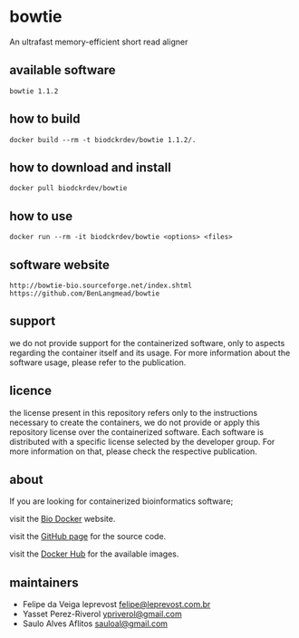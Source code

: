 bowtie
=====
An ultrafast memory-efficient short read aligner


available software
--------
`bowtie 1.1.2`


how to build
------------
`docker build --rm -t biodckrdev/bowtie 1.1.2/.`


how to download and install
---------------------------
`docker pull biodckrdev/bowtie`


how to use
------------
`docker run --rm -it biodckrdev/bowtie <options> <files>`


software website
----------------
`
http://bowtie-bio.sourceforge.net/index.shtml
https://github.com/BenLangmead/bowtie
`

support
-------
we do not provide support for the containerized software, only to aspects regarding the container itself
and its usage. For more information about the software usage, please refer to the publication.


licence
-------
the license present in this repository refers only to the instructions necessary to create the containers, we do not provide or apply this repository license over the containerized software. Each software is distributed with a specific license selected by the developer group. For more information on that, please check the respective publication.


about
-----
If you are looking for containerized bioinformatics software;

visit the [Bio Docker](http://biodocker.github.io "Bio Docker") website.

visit the [GitHub page](https://github.com/BioDocker/) for the source code.

visit the [Docker Hub](https://registry.hub.docker.com/repos/biodckr/) for the available images.


maintainers
-----------
* Felipe da Veiga leprevost <felipe@leprevost.com.br>
* Yasset Perez-Riverol <ypriverol@gmail.com>
* Saulo Alves Aflitos <sauloal@gmail.com>
